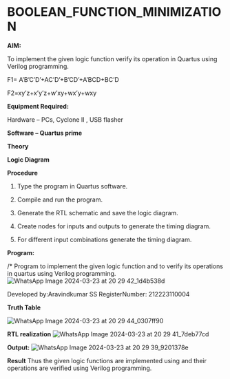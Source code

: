 # BOOLEAN_FUNCTION_MINIMIZATION

**AIM:**

To implement the given logic function verify its operation in Quartus using Verilog programming.

F1= A’B’C’D’+AC’D’+B’CD’+A’BCD+BC’D 

F2=xy’z+x’y’z+w’xy+wx’y+wxy

**Equipment Required:**

Hardware – PCs, Cyclone II , USB flasher

**Software – Quartus prime**

**Theory**

**Logic Diagram**

**Procedure**

1.	Type the program in Quartus software.

2.	Compile and run the program.

3.	Generate the RTL schematic and save the logic diagram.

4.	Create nodes for inputs and outputs to generate the timing diagram.

5.	For different input combinations generate the timing diagram.


**Program:**

/* Program to implement the given logic function and to verify its operations in quartus using Verilog programming. 
![WhatsApp Image 2024-03-23 at 20 29 42_1d4b538d](https://github.com/Akshayasakthivels/BOOLEAN_FUNCTION_MINIMIZATION/assets/144870561/55e59510-7b32-4aa3-9933-2d34045e8c6f)

Developed by:Aravindkumar SS
RegisterNumber: 212223110004

**Truth Table**

![WhatsApp Image 2024-03-23 at 20 29 44_0307ff90](https://github.com/Akshayasakthivels/BOOLEAN_FUNCTION_MINIMIZATION/assets/144870561/fb0faeab-c5d7-4c7f-8c06-814e0c87266a)

**RTL realization**
![WhatsApp Image 2024-03-23 at 20 29 41_7deb77cd](https://github.com/Akshayasakthivels/BOOLEAN_FUNCTION_MINIMIZATION/assets/144870561/187b0ec5-7924-48d0-b68c-a6738a6f06e2)


**Output:**
![WhatsApp Image 2024-03-23 at 20 29 39_9201378e](https://github.com/Akshayasakthivels/BOOLEAN_FUNCTION_MINIMIZATION/assets/144870561/6318bb43-20e5-4886-945d-b934a2a82639)

**Result**
Thus the given logic functions are implemented using and their operations are verified
using Verilog programming.

